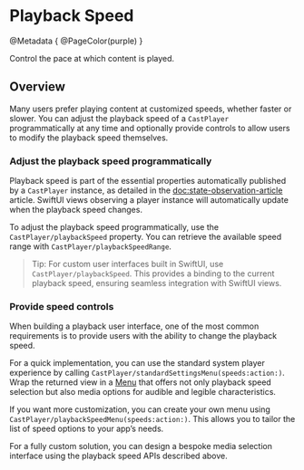 # Playback Speed

@Metadata {
    @PageColor(purple)
}

Control the pace at which content is played.

## Overview

Many users prefer playing content at customized speeds, whether faster or slower. You can adjust the playback speed of a ``CastPlayer`` programmatically at any time and optionally provide controls to allow users to modify the playback speed themselves.

### Adjust the playback speed programmatically

Playback speed is part of the essential properties automatically published by a ``CastPlayer`` instance, as detailed in the <doc:state-observation-article> article. SwiftUI views observing a player instance will automatically update when the playback speed changes.

To adjust the playback speed programmatically, use the ``CastPlayer/playbackSpeed`` property. You can retrieve the available speed range with ``CastPlayer/playbackSpeedRange``.

> Tip: For custom user interfaces built in SwiftUI, use ``CastPlayer/playbackSpeed``. This provides a binding to the current playback speed, ensuring seamless integration with SwiftUI views.

### Provide speed controls

When building a playback user interface, one of the most common requirements is to provide users with the ability to change the playback speed.

For a quick implementation, you can use the standard system player experience by calling ``CastPlayer/standardSettingsMenu(speeds:action:)``. Wrap the returned view in a [Menu](https://developer.apple.com/documentation/swiftui/menu) that offers not only playback speed selection but also media options for audible and legible characteristics.

If you want more customization, you can create your own menu using ``CastPlayer/playbackSpeedMenu(speeds:action:)``. This allows you to tailor the list of speed options to your app’s needs.

For a fully custom solution, you can design a bespoke media selection interface using the playback speed APIs described above.
